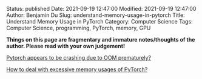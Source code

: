Status: published
Date: 2021-09-19 12:47:00
Modified: 2021-09-19 12:47:00
Author: Benjamin Du
Slug: understand-memory-usage-in-pytorch
Title: Understand Memory Usage in PyTorch
Category: Computer Science
Tags: Computer Science, programming, PyTorch, memory, GPU

**Things on this page are fragmentary and immature notes/thoughts of the author. Please read with your own judgement!**

[Pytorch appears to be crashing due to OOM prematurely?](https://discuss.pytorch.org/t/pytorch-appears-to-be-crashing-due-to-oom-prematurely/131039)

[How to deal with excessive memory usages of PyTorch?](https://discuss.pytorch.org/t/how-to-deal-with-excessive-memory-usages-of-pytorch/126098)